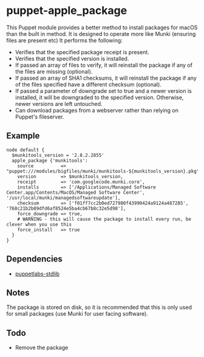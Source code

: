 # puppet-apple_package

This Puppet module provides a better method to install packages for macOS than the built in method. It is designed to operate more like Munki (ensuring files are present etc) It performs the following:

* Verifies that the specified package receipt is present.
* Verifies that the specified version is installed.
* If passed an array of files to verify, it will reinstall the package if any of the files are missing (optional).
* If passed an array of SHA1 checksums, it will reinstall the package if any of the files specified have a different checksum (optional).
* If passed a parameter of downgrade set to true and a newer version is installed, it will be downgraded to the specified version.  Otherwise, newer versions are left untouched.
* Can download packages from a webserver rather than relying on Puppet's fileserver.

## Example

``` puppet
node default {
  $munkitools_version = '2.8.2.2855'
  apple_package {'munkitools':
    source          => "puppet:///modules/bigfiles/munki/munkitools-${munkitools_version}.pkg",
    version         => $munkitools_version,
    receipt         => 'com.googlecode.munki.core',
    installs        => ['/Applications/Managed Software Center.app/Contents/MacOS/Managed Software Center', '/usr/local/munki/managedsoftwareupdate'],
    checksum        => ['f01ff7cc2b0ed727980f43990424a9124a487285', '768c21b2b89dfd6af8524e5ba4cb67b8c32e5d98'],
    force_downgrade => true,
    # WARNING - this will cause the package to install every run, be clever when you use this
    force_install   => true
  }
}
```

## Dependencies

* [puppetlabs-stdlib](https://github.com/puppetlabs/puppetlabs-stdlib)

## Notes

The package is stored on disk, so it is recommended that this is only used for small packages (use Munki for user facing software).

## Todo

* Remove the package
